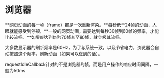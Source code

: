 # 浏览器





**网页动画的每一帧（frame）都是一次重新渲染。**每秒低于24帧的动画，人眼就能感受到停顿。**一般的网页动画，需要达到每秒30帧到60帧的频率，才能比较流畅。**如果能达到每秒70帧甚至80帧，就会极其流畅。

大多数显示器的刷新频率是60Hz，为了与系统一致，以及节省电力，浏览器会自动按照这个频率，刷新动画（如果可以做到的话）。



requestIdleCallback针对的不是浏览器的帧，而是用户操作的响应时间间隔，一般为50ms